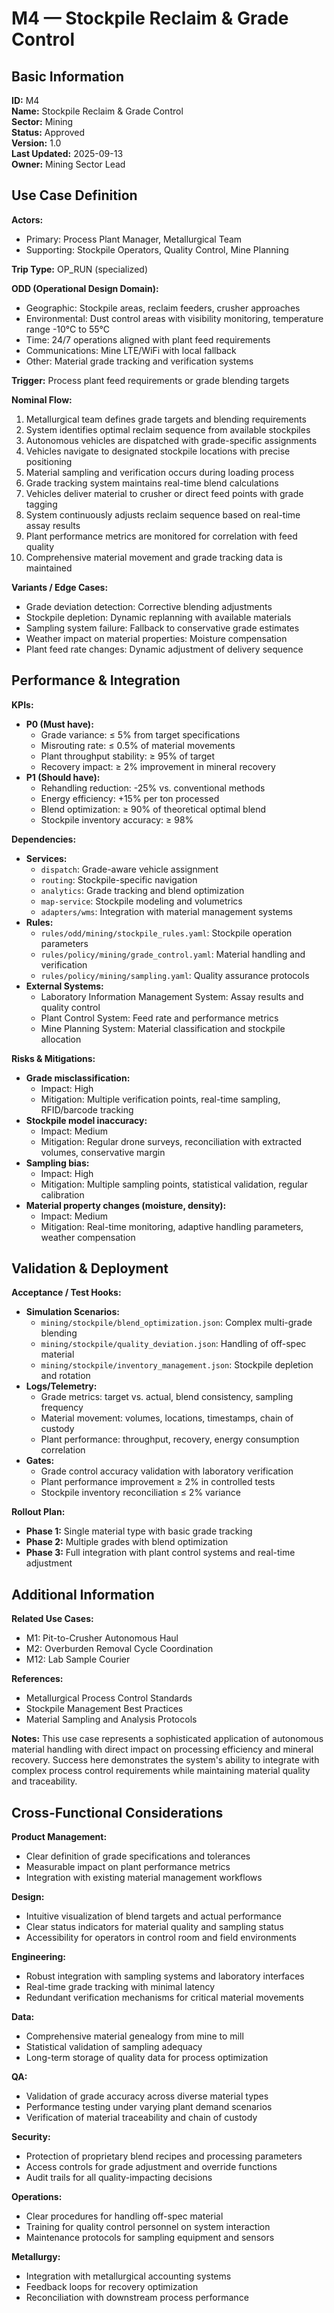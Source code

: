 # M4 — Stockpile Reclaim & Grade Control

## Basic Information

**ID:** M4  
**Name:** Stockpile Reclaim & Grade Control  
**Sector:** Mining  
**Status:** Approved  
**Version:** 1.0  
**Last Updated:** 2025-09-13  
**Owner:** Mining Sector Lead

## Use Case Definition

**Actors:**
- Primary: Process Plant Manager, Metallurgical Team
- Supporting: Stockpile Operators, Quality Control, Mine Planning

**Trip Type:** OP_RUN (specialized)

**ODD (Operational Design Domain):**
- Geographic: Stockpile areas, reclaim feeders, crusher approaches
- Environmental: Dust control areas with visibility monitoring, temperature range -10°C to 55°C
- Time: 24/7 operations aligned with plant feed requirements
- Communications: Mine LTE/WiFi with local fallback
- Other: Material grade tracking and verification systems

**Trigger:**
Process plant feed requirements or grade blending targets

**Nominal Flow:**
1. Metallurgical team defines grade targets and blending requirements
2. System identifies optimal reclaim sequence from available stockpiles
3. Autonomous vehicles are dispatched with grade-specific assignments
4. Vehicles navigate to designated stockpile locations with precise positioning
5. Material sampling and verification occurs during loading process
6. Grade tracking system maintains real-time blend calculations
7. Vehicles deliver material to crusher or direct feed points with grade tagging
8. System continuously adjusts reclaim sequence based on real-time assay results
9. Plant performance metrics are monitored for correlation with feed quality
10. Comprehensive material movement and grade tracking data is maintained

**Variants / Edge Cases:**
- Grade deviation detection: Corrective blending adjustments
- Stockpile depletion: Dynamic replanning with available materials
- Sampling system failure: Fallback to conservative grade estimates
- Weather impact on material properties: Moisture compensation
- Plant feed rate changes: Dynamic adjustment of delivery sequence

## Performance & Integration

**KPIs:**
- **P0 (Must have):**
  - Grade variance: ≤ 5% from target specifications
  - Misrouting rate: ≤ 0.5% of material movements
  - Plant throughput stability: ≥ 95% of target
  - Recovery impact: ≥ 2% improvement in mineral recovery
- **P1 (Should have):**
  - Rehandling reduction: -25% vs. conventional methods
  - Energy efficiency: +15% per ton processed
  - Blend optimization: ≥ 90% of theoretical optimal blend
  - Stockpile inventory accuracy: ≥ 98%

**Dependencies:**
- **Services:**
  - `dispatch`: Grade-aware vehicle assignment
  - `routing`: Stockpile-specific navigation
  - `analytics`: Grade tracking and blend optimization
  - `map-service`: Stockpile modeling and volumetrics
  - `adapters/wms`: Integration with material management systems
- **Rules:**
  - `rules/odd/mining/stockpile_rules.yaml`: Stockpile operation parameters
  - `rules/policy/mining/grade_control.yaml`: Material handling and verification
  - `rules/policy/mining/sampling.yaml`: Quality assurance protocols
- **External Systems:**
  - Laboratory Information Management System: Assay results and quality control
  - Plant Control System: Feed rate and performance metrics
  - Mine Planning System: Material classification and stockpile allocation

**Risks & Mitigations:**
- **Grade misclassification:**
  - Impact: High
  - Mitigation: Multiple verification points, real-time sampling, RFID/barcode tracking
- **Stockpile model inaccuracy:**
  - Impact: Medium
  - Mitigation: Regular drone surveys, reconciliation with extracted volumes, conservative margin
- **Sampling bias:**
  - Impact: High
  - Mitigation: Multiple sampling points, statistical validation, regular calibration
- **Material property changes (moisture, density):**
  - Impact: Medium
  - Mitigation: Real-time monitoring, adaptive handling parameters, weather compensation

## Validation & Deployment

**Acceptance / Test Hooks:**
- **Simulation Scenarios:**
  - `mining/stockpile/blend_optimization.json`: Complex multi-grade blending
  - `mining/stockpile/quality_deviation.json`: Handling of off-spec material
  - `mining/stockpile/inventory_management.json`: Stockpile depletion and rotation
- **Logs/Telemetry:**
  - Grade metrics: target vs. actual, blend consistency, sampling frequency
  - Material movement: volumes, locations, timestamps, chain of custody
  - Plant performance: throughput, recovery, energy consumption correlation
- **Gates:**
  - Grade control accuracy validation with laboratory verification
  - Plant performance improvement ≥ 2% in controlled tests
  - Stockpile inventory reconciliation ≤ 2% variance

**Rollout Plan:**
- **Phase 1:** Single material type with basic grade tracking
- **Phase 2:** Multiple grades with blend optimization
- **Phase 3:** Full integration with plant control systems and real-time adjustment

## Additional Information

**Related Use Cases:**
- M1: Pit-to-Crusher Autonomous Haul
- M2: Overburden Removal Cycle Coordination
- M12: Lab Sample Courier

**References:**
- Metallurgical Process Control Standards
- Stockpile Management Best Practices
- Material Sampling and Analysis Protocols

**Notes:**
This use case represents a sophisticated application of autonomous material handling with direct impact on processing efficiency and mineral recovery. Success here demonstrates the system's ability to integrate with complex process control requirements while maintaining material quality and traceability.

## Cross-Functional Considerations

**Product Management:**
- Clear definition of grade specifications and tolerances
- Measurable impact on plant performance metrics
- Integration with existing material management workflows

**Design:**
- Intuitive visualization of blend targets and actual performance
- Clear status indicators for material quality and sampling status
- Accessibility for operators in control room and field environments

**Engineering:**
- Robust integration with sampling systems and laboratory interfaces
- Real-time grade tracking with minimal latency
- Redundant verification mechanisms for critical material movements

**Data:**
- Comprehensive material genealogy from mine to mill
- Statistical validation of sampling adequacy
- Long-term storage of quality data for process optimization

**QA:**
- Validation of grade accuracy across diverse material types
- Performance testing under varying plant demand scenarios
- Verification of material traceability and chain of custody

**Security:**
- Protection of proprietary blend recipes and processing parameters
- Access controls for grade adjustment and override functions
- Audit trails for all quality-impacting decisions

**Operations:**
- Clear procedures for handling off-spec material
- Training for quality control personnel on system interaction
- Maintenance protocols for sampling equipment and sensors

**Metallurgy:**
- Integration with metallurgical accounting systems
- Feedback loops for recovery optimization
- Reconciliation with downstream process performance
